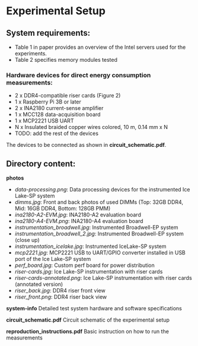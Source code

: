 # Experimental Setup

## System requirements:
- Table 1 in paper provides an overview of the Intel servers used for the experiments.
- Table 2 specifies memory modules tested


### Hardware devices for direct energy consumption measurements:
- 2 x DDR4-compatible riser cards (Figure 2)
- 1 x Raspberry Pi 3B or later
- 2 x INA2180 current-sense amplifier
- 1 x MCC128 data-acquisition board
- 1 x MCP2221 USB UART
- N x Insulated braided copper wires colored, 10 m, 0.14 mm x N
- TODO: add the rest of the devices

The devices to be connected as shown in **circuit_schematic.pdf**.


## Directory content:

**photos**
- *data-processing.png*: Data processing devices for the instrumented Ice Lake-SP system
- *dimms.jpg*: Front and back photos of used DIMMs (Top: 32GB DDR4, Mid: 16GB DDR4, Bottom: 128GB PMM)
- *ina2180-A2-EVM.jpg*: INA2180-A2 evaluation board
- *ina2180-A4-EVM.png*: INA2180-A4 evaluation board
- *instrumentation_broadwell.jpg*:  Instrumented Broadwell-EP system 
- *instrumentation_broadwell_2.jpg*: Instrumented Broadwell-EP system (close up)
- *instrumentation_icelake.jpg*: Instrumented IceLake-SP system
- *mcp2221.jpg*: MCP2221 USB to UART/GPIO converter installed in USB port of the Ice Lake-SP system
- *perf_board.jpg*: Custom perf board for power distribution
- *riser-cards.jpg*: Ice Lake-SP instrumentation with riser cards 
- *riser-cards-annotated.png*: Ice Lake-SP instrumentation with riser cards (annotated version)
- *riser_back.jpg*: DDR4 riser front view
- *riser_front.png*: DDR4 riser back view

**system-info**
Detailed test system hardware and software specifications

**circuit_schematic.pdf**
Circuit schematic of the experimental setup

**reproduction_instructions.pdf**
Basic instruction on how to run the measurements
